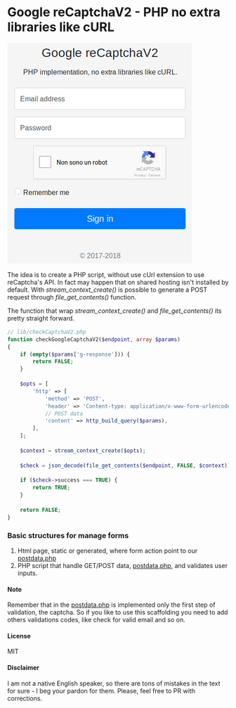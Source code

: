 # Google reCaptchaV2 - PHP no extra libraries like cURL

![Screenshot index.html](/assets/img/Google-reCaptchaV2.png?raw=true) 

The idea is to create a PHP script, without use cUrl extension to use reCaptcha's API. In fact may happen that on shared hosting isn't installed by default.
With *stream_context_create()* is possible to generate a POST request through *file_get_contents()* function.

The function that wrap *stream_context_create()* and *file_get_contents()* its pretty straight forward.

```php
// lib/checkCaptchaV2.php
function checkGoogleCaptchaV2($endpoint, array $params)
{
	if (empty($params['g-response'])) {
		return FALSE;
	}

	$opts = [
		'http' => [
			'method' => 'POST',
			'header' => 'Content-type: application/x-www-form-urlencoded',
			// POST data
			'content' => http_build_query($params),
		],
	];

	$context = stream_context_create($opts);

	$check = json_decode(file_get_contents($endpoint, FALSE, $context));

	if ($check->success === TRUE) {
		return TRUE;
	}

	return FALSE;
}
```

### Basic structures for manage forms
1.  Html page, static or generated, where form action point to our [postdata.php](/postdata.php)
2.  PHP script that handle GET/POST data, [postdata.php](/postdata.php), and validates user inputs.

#### Note
Remember that in the [postdata.php](/postdata.php) is implemented only the first step of validation, the captcha. So if you like to use this scaffolding you need to add others validations codes, like check for valid email and so on.

#### License
MIT

#### Disclaimer
I am not a native English speaker, so there are tons of mistakes in the text for sure - I beg your pardon for them. Please, feel free to PR with corrections.